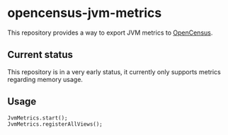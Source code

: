 # opencensus-jvm-metrics
This repository provides a way to export JVM metrics to [OpenCensus](https://github.com/census-instrumentation/opencensus-java).

## Current status
This repository is in a very early status, it currently only supports metrics regarding memory usage.

## Usage
```
JvmMetrics.start();
JvmMetrics.registerAllViews();
```
